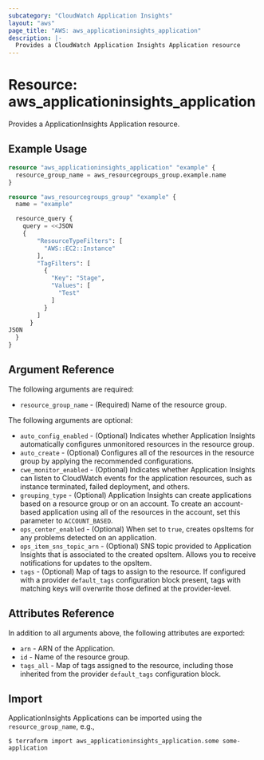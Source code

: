 ```yaml
---
subcategory: "CloudWatch Application Insights"
layout: "aws"
page_title: "AWS: aws_applicationinsights_application"
description: |-
  Provides a CloudWatch Application Insights Application resource
---
```


# Resource: aws_applicationinsights_application

Provides a ApplicationInsights Application resource.

## Example Usage

```terraform
resource "aws_applicationinsights_application" "example" {
  resource_group_name = aws_resourcegroups_group.example.name
}

resource "aws_resourcegroups_group" "example" {
  name = "example"

  resource_query {
    query = <<JSON
	{
		"ResourceTypeFilters": [
		  "AWS::EC2::Instance"
		],
		"TagFilters": [
		  {
			"Key": "Stage",
			"Values": [
			  "Test"
			]
		  }
		]
	  }
JSON
  }
}
```

## Argument Reference

The following arguments are required:

* `resource_group_name` - (Required) Name of the resource group.

The following arguments are optional:

* `auto_config_enabled` - (Optional)  Indicates whether Application Insights automatically configures unmonitored resources in the resource group.
* `auto_create` - (Optional) Configures all of the resources in the resource group by applying the recommended configurations.
* `cwe_monitor_enabled` - (Optional)  Indicates whether Application Insights can listen to CloudWatch events for the application resources, such as instance terminated, failed deployment, and others.
* `grouping_type` - (Optional) Application Insights can create applications based on a resource group or on an account. To create an account-based application using all of the resources in the account, set this parameter to `ACCOUNT_BASED`.
* `ops_center_enabled` - (Optional) When set to `true`, creates opsItems for any problems detected on an application.
* `ops_item_sns_topic_arn` - (Optional) SNS topic provided to Application Insights that is associated to the created opsItem. Allows you to receive notifications for updates to the opsItem.
* `tags` - (Optional) Map of tags to assign to the resource. If configured with a provider `default_tags` configuration block present, tags with matching keys will overwrite those defined at the provider-level.

## Attributes Reference

In addition to all arguments above, the following attributes are exported:

* `arn` - ARN of the Application.
* `id` - Name of the resource group.
* `tags_all` - Map of tags assigned to the resource, including those inherited from the provider `default_tags` configuration block.

## Import

ApplicationInsights Applications can be imported using the `resource_group_name`, e.g.,

```
$ terraform import aws_applicationinsights_application.some some-application
```
